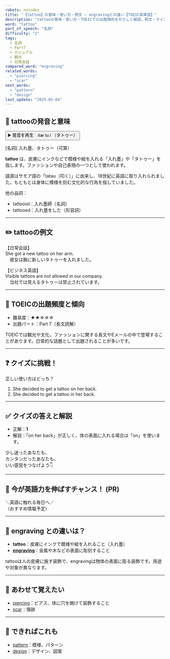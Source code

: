 ```yaml
---
robots: noindex
title: "【tattoo】の意味・使い方・例文 ― engravingとの違い【TOEIC英単語】"
description: "tattooの意味・使い方・TOEICでの出題傾向をやさしく解説。例文・クイズ付きでengravingとの違いもわかりやすく学べます。"
word: "tattoo"
part_of_speech: "名詞"
difficulty: "2"
tags:
  - 名詞
  - Part7
  - カジュアル
  - 観光
  - 日常会話
compared_word: "engraving"
related_words:
  - "piercing"
  - "scar"
next_words:
  - "pattern"
  - "design"
last_update: "2025-05-04"
---
```


## 🔰 tattooの発音と意味

<button class="play-audio" onclick="playTTS('tattoo')">
  <span class="play-audio-main">
    ▶️ 発音を再生　/tæˈtuː/
  </span>
  <span class="play-audio-sub">
    （タトゥー）
  </span>
</button>

[名詞] 入れ墨、タトゥー（可算）

**tattoo** は、皮膚にインクなどで模様や絵を入れる「入れ墨」や「タトゥー」を指します。ファッションや自己表現の一つとして使われます。

語源はサモア語の「tatau（叩く）」に由来し、18世紀に英語に取り入れられました。もともとは身体に模様を刻む文化的な行為を指していました。

他の品詞：  
- tattooist：入れ墨師（名詞）
- tattooed：入れ墨をした（形容詞）

---

## ✏️ tattooの例文

【日常会話】  
She got a new tattoo on her arm.  
　彼女は腕に新しいタトゥーを入れました。

【ビジネス英語】  
Visible tattoos are not allowed in our company.  
　当社では見えるタトゥーは禁止されています。

---

## 🎯 TOEICの出題頻度と傾向

- 難易度：★★☆☆☆
- 出題パート：Part 7（長文読解）

TOEICでは観光や文化、ファッションに関する長文やEメールの中で登場することがあります。日常的な話題として出題されることが多いです。

---

## ❓ クイズに挑戦！

正しい使い方はどっち？

1. She decided to get a tattoo on her back.  
2. She decided to get a tattoo in her back.

---

## ✅ クイズの答えと解説

- 正解：**1**
- 解説：「on her back」が正しく、体の表面に入れる場合は「on」を使います。

少し迷ったあなたも、  
カンタンだったあなたも、  
いい感覚をつなげよう👇️

---

## 🚀 今が英語力を伸ばすチャンス！ (PR)

<div class="info-center">
＼英語に触れる毎日へ／<br>  
（おすすめ情報予定）
</div>

---

## 🤔  engraving との違いは？

- **tattoo**：皮膚にインクで模様や絵を入れること（入れ墨）
- **[engraving](/word/engraving/)**：金属や木などの表面に彫刻すること

tattooは人の皮膚に施す装飾で、engravingは物体の表面に彫る装飾です。用途や対象が異なります。

---

## 🧩 あわせて覚えたい

- [piercing](/word/piercing/)：ピアス、体に穴を開けて装飾すること
- [scar](/word/scar/)：傷跡

---

## 📖 できればこれも

- [pattern](/word/pattern/)：模様、パターン
- [design](/word/design/)：デザイン、図案

<!-- cvid: aid21_bid34 -->
